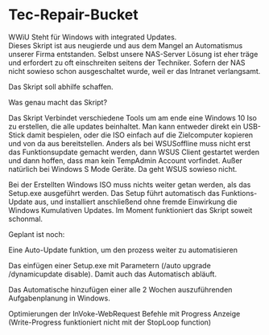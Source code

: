 # Tec-Repair-Bucket

WWiU Steht für Windows with integrated Updates.<br>
Dieses Skript ist aus neugierde und aus dem Mangel an Automatismus unserer Firma entstanden.
Selbst unsere NAS-Server Lösung ist eher träge und erfordert zu oft einschreiten seitens der Techniker.
Sofern der NAS nicht sowieso schon ausgeschaltet wurde, weil er das Intranet verlangsamt.

Das Skript soll abhilfe schaffen.

Was genau macht das Skript?

Das Skript Verbindet verschiedene Tools um am ende eine Windows 10 Iso zu erstellen, die alle updates beinhaltet.
Man kann entweder direkt ein USB-Stick damit bespielen, oder die ISO einfach auf die Zielcomputer kopieren und von da aus bereitstellen.
Anders als bei WSUSoffline muss nicht erst das Funktionsupdate gemacht werden, dann WSUS Client gestartet werden und dann hoffen,
dass man kein TempAdmin Account vorfindet.
Außer natürlich bei Windows S Mode Geräte. Da geht WSUS sowieso nicht.

Bei der Erstellten Windows ISO muss nichts weiter getan werden, als das Setup.exe ausgeführt werden. Das Setup führt automatisch das Funktions-Update aus,
und installiert anschließend ohne fremde Einwirkung die Windows Kumulativen Updates.
Im Moment funktioniert das Skript soweit schonmal. 

Geplant ist noch:

Eine Auto-Update funktion, um den prozess weiter zu automatisieren

Das einfügen einer Setup.exe mit Parametern (/auto upgrade /dynamicupdate disable). Damit auch das Automatisch abläuft.

Das Automatische hinzufügen einer alle 2 Wochen auszuführenden Aufgabenplanung in Windows.

Optimierungen der InVoke-WebRequest Befehle mit Progress Anzeige (Write-Progress funktioniert nicht mit der StopLoop function)